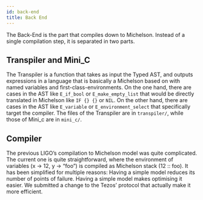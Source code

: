 ```yaml
---
id: back-end
title: Back End
---
```


The Back-End is the part that compiles down to Michelson. Instead of a single compilation step, it is separated in two parts.
## Transpiler and Mini_C
The Transpiler is a function that takes as input the Typed AST, and outputs expressions in a language that is basically a Michelson based on with named variables and first-class-environments.
On the one hand, there are cases in the AST like `E_if_bool` or `E_make_empty_list` that would be directly translated in Michelson like `IF {} {}` or `NIL`.
On the other hand, there are cases in the AST like `E_variable` or `E_environment_select` that specifically target the compiler.
The files of the Transpiler are in `transpiler/`, while those of Mini_c are in `mini_c/`.
## Compiler
The previous LIGO’s compilation to Michelson model was quite complicated. The current one is quite straightforward, where the environment of variables (x -> 12, y -> “foo”) is compiled as Michelson stack (12 :: foo).
It has been simplified for multiple reasons:
Having a simple model reduces its number of points of failure.
Having a simple model makes optimising it easier.
We submitted a change to the Tezos’ protocol that actually make it more efficient.


